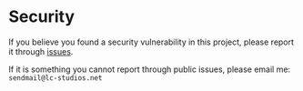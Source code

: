 # Security

If you believe you found a security vulnerability in this project, please report it through [issues](https://github.com/LuckedCoronet/lcbuild/issues).

If it is something you cannot report through public issues, please email me: `sendmail@lc-studios.net` 
